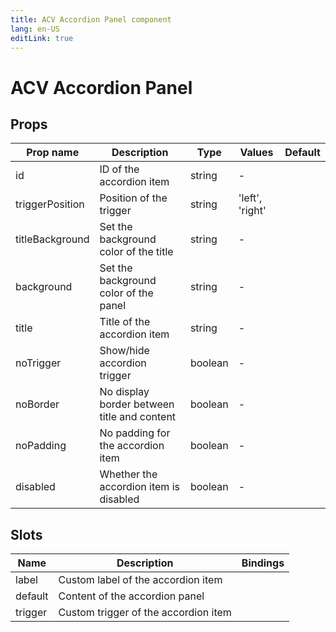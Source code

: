 ```yaml
---
title: ACV Accordion Panel component
lang: en-US
editLink: true
---
```


# ACV Accordion Panel

## Props

| Prop name       | Description                                 | Type    | Values          | Default |
| --------------- | ------------------------------------------- | ------- | --------------- | ------- |
| id              | ID of the accordion item                    | string  | -               |         |
| triggerPosition | Position of the trigger                     | string  | 'left', 'right' |         |
| titleBackground | Set the background color of the title       | string  | -               |         |
| background      | Set the background color of the panel       | string  | -               |         |
| title           | Title of the accordion item                 | string  | -               |         |
| noTrigger       | Show/hide accordion trigger                 | boolean | -               |         |
| noBorder        | No display border between title and content | boolean | -               |         |
| noPadding       | No padding for the accordion item           | boolean | -               |         |
| disabled        | Whether the accordion item is disabled      | boolean | -               |         |

## Slots

| Name    | Description                          | Bindings |
| ------- | ------------------------------------ | -------- |
| label   | Custom label of the accordion item   |          |
| default | Content of the accordion panel       |          |
| trigger | Custom trigger of the accordion item |          |
